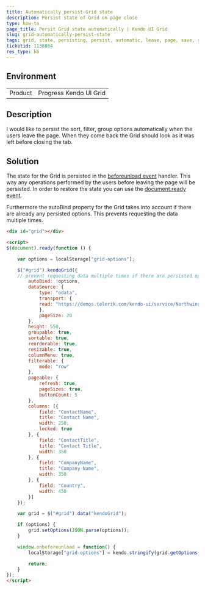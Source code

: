 ```yaml
---
title: Automatically persist Grid state
description: Persist state of Grid on page close
type: how-to
page_title: Persit Grid state automatically | Kendo UI Grid
slug: grid-automatically-persist-state
tags: grid, state, persisting, persist, automatic, leave, page, save, restore, changes, options, keep, recreate, retain, load
ticketid: 1138864
res_type: kb
---
```


## Environment

<table>
 <tr>
  <td>Product</td>
  <td>Progress Kendo UI Grid</td>
 </tr>
</table>


## Description

I would like to persist the sort, filter, group options automatically when the users leave the page. When they come back the Grid should look as it was left before closing the tab. 

## Solution

The state for the Grid is persisted in the [beforeunload event](https://developer.mozilla.org/en-US/docs/Web/API/WindowEventHandlers/onbeforeunload) handler. This way any operations performed by the users before leaving the page will be persisted. In order to restore the state you can use the [document.ready event](https://learn.jquery.com/using-jquery-core/document-ready/).

Furthermore the autoBind property for the Grid takes into account if there are already any persisted options. This prevents requesting the data multiple times.


````html
<div id="grid"></div>

<script>
$(document).ready(function () {

    var options = localStorage["grid-options"];

    $("#grid").kendoGrid({
    // prevent requesting data multiple times if there are persisted options
        autoBind: !options,
        dataSource: {
            type: "odata",
            transport: {
            read: "https://demos.telerik.com/kendo-ui/service/Northwind.svc/Customers"
            },
            pageSize: 20
        },
        height: 550,
        groupable: true,
        sortable: true,
        reorderable: true,
        resizable: true,
        columnMenu: true,
        filterable: {
            mode: "row"
        },
        pageable: {
            refresh: true,
            pageSizes: true,
            buttonCount: 5
        },
        columns: [{
            field: "ContactName",
            title: "Contact Name",
            width: 250,
            locked: true
        }, {
            field: "ContactTitle",
            title: "Contact Title",
            width: 350
        }, {
            field: "CompanyName",
            title: "Company Name",
            width: 350
        }, {
            field: "Country",
            width: 450
        }]
    });

    var grid = $("#grid").data("kendoGrid");

    if (options) {
        grid.setOptions(JSON.parse(options));
    }

    window.onbeforeunload = function() {
        localStorage["grid-options"] = kendo.stringify(grid.getOptions());

        return;
    }
});
</script>
````

